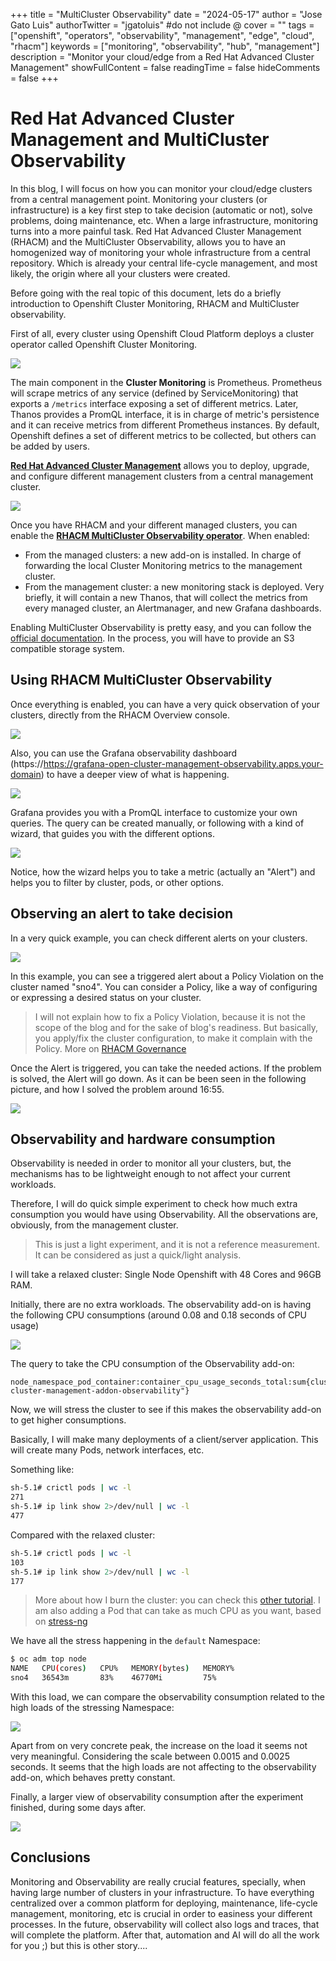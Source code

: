+++
title = "MultiCluster Observability"
date = "2024-05-17"
author = "Jose Gato Luis"
authorTwitter = "jgatoluis" #do not include @
cover = ""
tags = ["openshift", "operators", "observability", "management", "edge", "cloud", "rhacm"]
keywords = ["monitoring", "observability", "hub", "management"]
description = "Monitor your cloud/edge from a Red Hat Advanced Cluster Management"
showFullContent = false
readingTime = false
hideComments = false
+++

# Red Hat Advanced Cluster Management and MultiCluster Observability

In this blog, I will focus on how you can monitor your cloud/edge clusters from a central management point. Monitoring your clusters (or infrastructure) is a key first step to take decision (automatic or not), solve problems, doing maintenance, etc. When a large infrastructure, monitoring turns into a more painful task. Red Hat Advanced Cluster Management (RHACM) and the MultiCluster Observability, allows you to have an homogenized way of monitoring your whole infrastructure from  a central repository. Which is already your central life-cycle management, and most likely, the origin where all your clusters were created.

Before going with the real topic of this document, lets do a briefly introduction to Openshift Cluster Monitoring, RHACM and MultiCluster observability. 

First of all, every cluster using Openshift Cloud Platform deploys a cluster operator called Openshift Cluster Monitoring.

![](assets/openshift_cluster_monitoring_arch.png)

The main component in the **Cluster Monitoring** is Prometheus. Prometheus will scrape metrics of any service (defined by ServiceMonitoring) that exports a `/metrics` interface exposing a set of different metrics. Later, Thanos provides a PromQL interface, it is in charge of metric's persistence and it can receive metrics from different Prometheus instances. By default, Openshift defines a set of different metrics to be collected, but others can be added by users.

**[Red Hat Advanced Cluster Management](https://www.redhat.com/en/technologies/management/advanced-cluster-management)** allows you to deploy, upgrade, and configure different management clusters from a central management cluster.

![](assets/rhacm.png)

Once you have RHACM and your different managed clusters, you can enable the **[RHACM MultiCluster Observability operator](https://access.redhat.com/documentation/en-us/red_hat_advanced_cluster_management_for_kubernetes/2.10/html-single/observability/index)**. When enabled:
 * From the managed clusters: a new add-on is installed. In charge of forwarding the local Cluster Monitoring metrics to the management cluster.
 * From the management cluster: a new monitoring stack is deployed. Very briefly, it will contain a new Thanos, that will collect the metrics from every managed cluster, an Alertmanager, and new Grafana dashboards.

Enabling MultiCluster Observability is pretty easy, and you can follow the [official documentation](https://access.redhat.com/documentation/en-us/red_hat_advanced_cluster_management_for_kubernetes/2.10/html-single/observability/index#enabling-observability-service). In the process, you will have to provide an S3 compatible storage system.

## Using RHACM MultiCluster Observability

Once everything is enabled, you can have a very quick observation of your clusters, directly from the RHACM Overview console.

![](assets/Observability_overview.png)

Also, you can use the Grafana observability dashboard (https://https://grafana-open-cluster-management-observability.apps.your-domain) to have a deeper view of what is happening.

![](assets/Observability_dashboard_1.png)

Grafana provides you with a PromQL interface to customize your own queries. The query can be created manually, or following with a kind of wizard, that guides you with the different options.

![](assets/Observability_dashboard_2.png)

Notice, how the wizard helps you to take a metric (actually an "Alert") and helps you to filter by cluster, pods, or other options.

## Observing an alert to take decision

In a very quick example, you can check different alerts on your clusters. 

![](assets/observability_alert_1.png)

In this example, you can see a triggered alert about a Policy Violation on the cluster named "sno4". You can consider a Policy, like a way of configuring or expressing a desired status on your cluster.

> I will not explain how to fix a Policy Violation, because it is not the scope of the blog and for the sake of blog's readiness. But basically, you apply/fix the  cluster configuration, to make it complain with the Policy.  More on [RHACM Governance](https://access.redhat.com/documentation/en-us/red_hat_advanced_cluster_management_for_kubernetes/2.10/html-single/governance/index#policy-overview)

Once the Alert is triggered, you can take the needed actions. If the problem is solved, the Alert will go down. As it can be been seen in the following picture, and how I solved the problem around 16:55.

![](assets/observability_alert_2.png)

## Observability and hardware consumption

Observability is needed in order to monitor all your clusters, but, the mechanisms has to be lightweight enough to not affect your current workloads. 

Therefore, I will do quick simple experiment to check how much extra consumption you would have using Observability. All the observations are, obviously, from the management cluster.

> This is just a light experiment, and it is not a reference measurement. It can be considered as just a quick/light analysis.

I will take a relaxed cluster: Single Node Openshift with 48 Cores and 96GB RAM. 

Initially, there are no extra workloads. The observability add-on is having the following CPU consumptions (around 0.08 and 0.18 seconds of CPU usage)

![](assets/consumption_1.png)

The query to take the CPU consumption of the Observability add-on:

```
node_namespace_pod_container:container_cpu_usage_seconds_total:sum{cluster="sno4",namespace="open-cluster-management-addon-observability"}
```


Now, we will stress the cluster to see if this makes the observability add-on to get higher consumptions. 


Basically, I will make many deployments of a client/server application. This will create many Pods, network interfaces, etc.

Something like:

```bash
sh-5.1# crictl pods | wc -l
271
sh-5.1# ip link show 2>/dev/null | wc -l  
477
```

Compared with the relaxed cluster:

```bash
sh-5.1# crictl pods | wc -l
103
sh-5.1# ip link show 2>/dev/null | wc -l 
177
```

> More about how I burn the cluster: you can check this [other tutorial](https://github.com/jgato/jgato/blob/main/random_docs/Debugging%20monitoring%20stack%20on%20Openshift.md). I am also adding a Pod that can take as much CPU as you want, based on [stress-ng](https://github.com/ColinIanKing/stress-ng/)

We have all the stress happening in the `default` Namespace:

```bash
$ oc adm top node
NAME   CPU(cores)   CPU%   MEMORY(bytes)   MEMORY%   
sno4   36543m       83%    46770Mi         75% 
```

With this load, we can compare the observability consumption related to the high loads of the stressing Namespace:

![](assets/consumption_2.png)

Apart from on very concrete peak, the increase on the load it seems not very meaningful. Considering the scale between 0.0015 and 0.0025 seconds. It seems that the high loads are not affecting to the observability add-on, which behaves pretty constant. 

Finally, a larger view of observability consumption after the experiment finished, during some days after.

![](assets/consumption_3.png)

## Conclusions

Monitoring and Observability are really crucial features, specially, when having large number of clusters in your infrastructure. To have everything centralized over a common platform for deploying, maintenance, life-cycle management, monitoring, etc is crucial in order to easiness your different processes. In the future, observability will collect also logs and traces, that will complete the platform. After that, automation and AI will do all the work for you ;) but this is other story.... 
